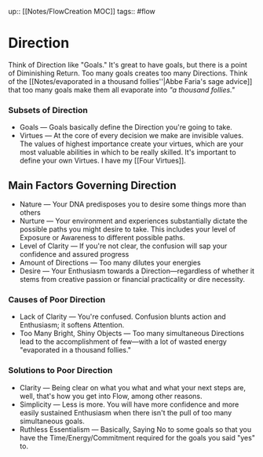 up:: [[Notes/FlowCreation MOC]]
tags:: #flow 

# Direction
Think of Direction like "Goals." It's great to have goals, but there is a point of Diminishing Return. Too many goals creates too many Directions. Think of the [[Notes/evaporated in a thousand follies''|Abbe Faria's sage advice]] that too many goals make them all evaporate into *"a thousand follies."*

### Subsets of Direction
- Goals — Goals basically define the Direction you're going to take.
- Virtues — At the core of every decision we make are invisible values. The values of highest importance create your virtues, which are your most valuable abilities in which to be really skilled. It's important to define your own Virtues. I have my [[Four Virtues]].

## Main Factors Governing Direction
- Nature — Your DNA predisposes you to desire some things more than others
- Nurture — Your environment and experiences substantially dictate the possible paths you might desire to take. This includes your level of Exposure or Awareness to different possible paths.
- Level of Clarity — If you're not clear, the confusion will sap your confidence and assured progress
- Amount of Directions — Too many dilutes your energies
- Desire — Your Enthusiasm towards a Direction—regardless of whether it stems from creative passion or financial practicality or dire necessity. 

### Causes of Poor Direction
- Lack of Clarity — You're confused. Confusion blunts action and Enthusiasm; it softens Attention.
- Too Many Bright, Shiny Objects — Too many simultaneous Directions lead to the accomplishment of few—with a lot of wasted energy "evaporated in a thousand follies." 

### Solutions to Poor Direction
- Clarity — Being clear on what you what and what your next steps are, well, that's how you get into Flow, among other reasons.
- Simplicity — Less is more. You will have more confidence and more easily sustained Enthusiasm when there isn't the pull of too many simultaneous goals.
- Ruthless Essentialism — Basically, Saying No to some goals so that you have the Time/Energy/Commitment required for the goals you said "yes" to.